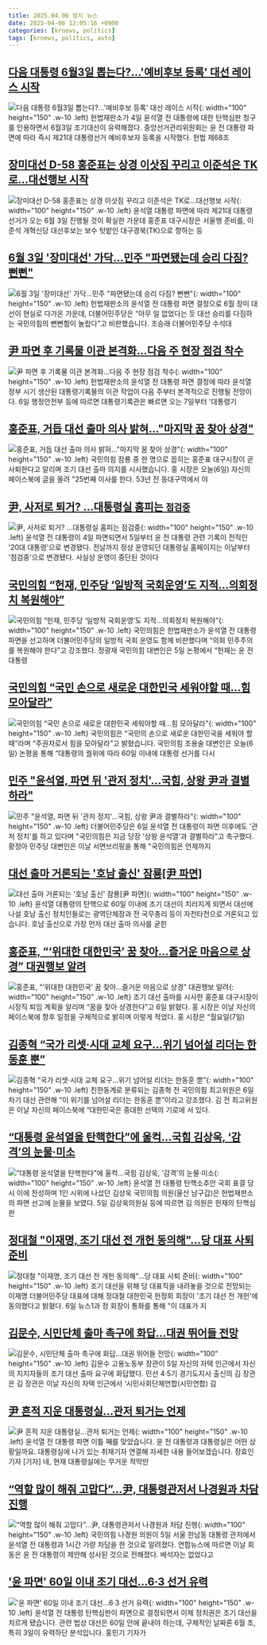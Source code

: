 ```yaml
---
title: 2025.04.06 정치 뉴스
date: 2025-04-06 12:05:16 +0900
categories: [krnews, politics]
tags: [krnews, politics, auto]
---
```

## [다음 대통령 6월3일 뽑는다?...'예비후보 등록' 대선 레이스 시작](https://n.news.naver.com/mnews/article/008/0005176245)

![다음 대통령 6월3일 뽑는다?...'예비후보 등록' 대선 레이스 시작](https://mimgnews.pstatic.net/image/origin/008/2025/04/05/5176245.jpg?type=nf220_150){: width="100" height="150" .w-10 .left}
헌법재판소가 4일 윤석열 전 대통령에 대한 탄핵심판 청구를 인용하면서 6월3일 조기대선이 유력해졌다. 중앙선거관리위원회는 윤 전 대통령 파면에 따라 즉시 제21대 대통령선거 예비후보자 등록을 시작했다. 헌법 제68조

## [장미대선 D-58 홍준표는 상경 이삿짐 꾸리고 이준석은 TK로…대선행보 시작](https://n.news.naver.com/mnews/article/421/0008175891)

![장미대선 D-58 홍준표는 상경 이삿짐 꾸리고 이준석은 TK로…대선행보 시작](https://mimgnews.pstatic.net/image/origin/421/2025/04/06/8175891.jpg?type=nf220_150){: width="100" height="150" .w-10 .left}
윤석열 대통령 파면에 따라 제21대 대통령 선거가 오는 6월 3일 진행될 것이 확실한 가운데 홍준표 대구시장은 서울행 준비를, 이준석 개혁신당 대선후보는 보수 텃밭인 대구경북(TK)으로 향하는 등

## [6월 3일 '장미대선' 가닥…민주 "파면됐는데 승리 다짐? 뻔뻔"](https://n.news.naver.com/mnews/article/057/0001880087)

![6월 3일 '장미대선' 가닥…민주 "파면됐는데 승리 다짐? 뻔뻔"](https://mimgnews.pstatic.net/image/origin/057/2025/04/05/1880087.jpg?type=nf220_150){: width="100" height="150" .w-10 .left}
헌법재판소의 윤석열 전 대통령 파면 결정으로 6월 장미 대선이 현실로 다가온 가운데, 더불어민주당은 “아무 일 없었다는 듯 대선 승리를 다짐하는 국민의힘의 뻔뻔함이 놀랍다”고 비판했습니다. 조승래 더불어민주당 수석대

## [尹 파면 후 기록물 이관 본격화…다음 주 현장 점검 착수](https://n.news.naver.com/mnews/article/015/0005115486)

![尹 파면 후 기록물 이관 본격화…다음 주 현장 점검 착수](https://mimgnews.pstatic.net/image/origin/015/2025/04/06/5115486.jpg?type=nf220_150){: width="100" height="150" .w-10 .left}
헌법재판소의 윤석열 전 대통령 파면 결정에 따라 윤석열 정부 시기 생산된 대통령기록물의 이관 작업이 다음 주부터 본격적으로 진행될 전망이다. 6일 행정안전부 등에 따르면 대통령기록관은 빠르면 오는 7일부터 '대통령기

## [홍준표, 거듭 대선 출마 의사 밝혀…"마지막 꿈 찾아 상경"](https://n.news.naver.com/mnews/article/437/0000436115)

![홍준표, 거듭 대선 출마 의사 밝혀…"마지막 꿈 찾아 상경"](https://mimgnews.pstatic.net/image/origin/437/2025/04/06/436115.jpg?type=nf220_150){: width="100" height="150" .w-10 .left}
국민의힘 잠룡 중 한 명으로 꼽히는 홍준표 대구시장이 곧 사퇴한다고 알리며 조기 대선 출마 의지를 시사했습니다. 홍 시장은 오늘(6일) 자신의 페이스북에 글을 올려 "25번째 이사를 한다. 53년 전 동대구역에서 야

## [尹, 사저로 퇴거? …대통령실 홈피는 `점검중`](https://n.news.naver.com/mnews/article/029/0002946081)

![尹, 사저로 퇴거? …대통령실 홈피는 `점검중`](https://mimgnews.pstatic.net/image/origin/029/2025/04/05/2946081.jpg?type=nf220_150){: width="100" height="150" .w-10 .left}
윤석열 전 대통령이 4일 파면되면서 5일부터 윤 전 대통령 관련 기록이 전직인 '20대 대통령'으로 변경됐다. 전날까지 정상 운영되던 대통령실 홈페이지는 이날부터 '점검중'으로 변경됐다. 사실상 운영이 중단된 것이다

## [국민의힘 “헌재, 민주당 ‘일방적 국회운영’도 지적…의회정치 복원해야”](https://n.news.naver.com/mnews/article/366/0001066969)

![국민의힘 “헌재, 민주당 ‘일방적 국회운영’도 지적…의회정치 복원해야”](https://mimgnews.pstatic.net/image/origin/366/2025/04/05/1066969.jpg?type=nf220_150){: width="100" height="150" .w-10 .left}
국민의힘은 헌법재판소가 윤석열 전 대통령 파면을 선고하며 더불어민주당의 일방적 국회 운영도 함께 비판했다며 “의회 민주주의를 복원해야 한다”고 강조했다. 정광재 국민의힘 대변인은 5일 논평에서 “헌재는 윤 전 대통령

## [국민의힘 “국민 손으로 새로운 대한민국 세워야할 때…힘 모아달라”](https://n.news.naver.com/mnews/article/056/0011925952)

![국민의힘 “국민 손으로 새로운 대한민국 세워야할 때…힘 모아달라”](https://mimgnews.pstatic.net/image/origin/056/2025/04/06/11925952.jpg?type=nf220_150){: width="100" height="150" .w-10 .left}
국민의힘은 “국민의 손으로 새로운 대한민국을 세워야 할 때”라며 “주권자로서 힘을 모아달라”고 밝혔습니다. 국민의힘 조용술 대변인은 오늘(6일) 논평을 통해 “대통령의 궐위에 따라 60일 이내에 대통령 선거를 다시

## [민주 "윤석열, 파면 뒤 '관저 정치'…국힘, 상왕 尹과 결별하라"](https://n.news.naver.com/mnews/article/421/0008175972)

![민주 "윤석열, 파면 뒤 '관저 정치'…국힘, 상왕 尹과 결별하라"](https://mimgnews.pstatic.net/image/origin/421/2025/04/06/8175972.jpg?type=nf220_150){: width="100" height="150" .w-10 .left}
더불어민주당은 6일 윤석열 전 대통령이 파면 이후에도 '관저 정치'를 하고 있다며 "국민의힘은 지금 당장 '상왕 윤석열'과 결별하라"고 촉구했다. 황정아 민주당 대변인은 이날 서면브리핑을 통해 "국민의힘은 언제까지

## [대선 출마 거론되는 '호남 출신' 잠룡[尹 파면]](https://n.news.naver.com/mnews/article/660/0000082801)

![대선 출마 거론되는 '호남 출신' 잠룡[尹 파면]](https://mimgnews.pstatic.net/image/origin/660/2025/04/05/82801.jpg?type=nf220_150){: width="100" height="150" .w-10 .left}
윤석열 대통령의 탄핵으로 60일 이내에 조기 대선이 치러지게 되면서 대선에 나설 호남 출신 정치인들로는 광역단체장과 전 국무총리 등이 자천타천으로 거론되고 있습니다. 호남 출신으로 가장 먼저 대선 출마 의사를 굳힌

## [홍준표, “‘위대한 대한민국’ 꿈 찾아…즐거운 마음으로 상경” 대권행보 알려](https://n.news.naver.com/mnews/article/021/0002701120)

![홍준표, “‘위대한 대한민국’ 꿈 찾아…즐거운 마음으로 상경” 대권행보 알려](https://mimgnews.pstatic.net/image/origin/021/2025/04/06/2701120.jpg?type=nf220_150){: width="100" height="150" .w-10 .left}
조기 대선 출마를 시사한 홍준표 대구시장이 시장직 퇴임 계획을 알리며 “꿈을 찾아 상경한다”고 6일 밝혔다. 홍 시장은 이날 자신의 페이스북에 향후 일정을 구체적으로 밝히며 이렇게 적었다. 홍 시장은 “월요일(7일)

## [김종혁 “국가 리셋·시대 교체 요구…위기 넘어설 리더는 한동훈 뿐”](https://n.news.naver.com/mnews/article/009/0005471411)

![김종혁 “국가 리셋·시대 교체 요구…위기 넘어설 리더는 한동훈 뿐”](https://mimgnews.pstatic.net/image/origin/009/2025/04/06/5471411.jpg?type=nf220_150){: width="100" height="150" .w-10 .left}
친한동계로 분류되는 김종혁 전 국민의힘 최고위원은 6일 차기 대선 관련해 “이 위기를 넘어설 리더는 한동훈 뿐”이라고 강조했다. 김 전 최고위원은 이날 자신의 페이스북에 “대한민국은 중대한 선택의 기로에 서 있다.

## [“대통령 윤석열을 탄핵한다”에 울컥…국힘 김상욱, ‘감격’의 눈물·미소](https://n.news.naver.com/mnews/article/009/0005471307)

![“대통령 윤석열을 탄핵한다”에 울컥…국힘 김상욱, ‘감격’의 눈물·미소](https://mimgnews.pstatic.net/image/origin/009/2025/04/05/5471307.jpg?type=nf220_150){: width="100" height="150" .w-10 .left}
윤석열 전 대통령 탄핵소추안 국회 표결 당시 이에 찬성하며 1인 시위에 나섰던 김상욱 국민의힘 의원(울산 남구갑)은 헌법재판소의 파면 선고에 눈물을 보였다. 5일 김상욱의원실 등에 따르면 김 의원은 헌재의 탄핵심판

## [정대철 "이재명, 조기 대선 전 개헌 동의해"…당 대표 사퇴 준비](https://n.news.naver.com/mnews/article/088/0000940245)

![정대철 "이재명, 조기 대선 전 개헌 동의해"…당 대표 사퇴 준비](https://mimgnews.pstatic.net/image/origin/088/2025/04/06/940245.jpg?type=nf220_150){: width="100" height="150" .w-10 .left}
조기 대선을 위해 당 대표직을 내려놓을 것으로 전망되는 이재명 더불어민주당 대표에 대해 정대철 대한민국 헌정회 회장이 '조기 대선 전 개헌'에 동의했다고 밝혔다. 6일 뉴스1과 정 회장이 통화를 통해 "이 대표가 지

## [김문수, 시민단체 출마 촉구에 화답...대권 뛰어들 전망](https://n.news.naver.com/mnews/article/666/0000069061)

![김문수, 시민단체 출마 촉구에 화답...대권 뛰어들 전망](https://mimgnews.pstatic.net/image/origin/666/2025/04/05/69061.jpg?type=nf220_150){: width="100" height="150" .w-10 .left}
김문수 고용노동부 장관이 5일 자신의 자택 인근에서 자신의 지지자들의 조기 대선 출마 요구에 화답했다. 민선 4·5기 경기도지사 출신의 김 장관은 김 장관은 이날 자신의 자택 인근에서 ‘시민사회단체연합(시민연합) 김

## [尹 흔적 지운 대통령실…관저 퇴거는 언제](https://n.news.naver.com/mnews/article/422/0000728185)

![尹 흔적 지운 대통령실…관저 퇴거는 언제](https://mimgnews.pstatic.net/image/origin/422/2025/04/05/728185.jpg?type=nf220_150){: width="100" height="150" .w-10 .left}
윤석열 전 대통령 파면 이틀 째를 맞았습니다. 윤 전 대통령과 대통령실은 어떤 상황일까요. 대통령실에 나가 있는 취재기자 연결해 자세한 내용 들어보겠습니다. 장효인 기자 [기자] 네, 현재 대통령실에는 무거운 적막만

## [“역할 많이 해줘 고맙다”…尹, 대통령관저서 나경원과 차담 진행](https://n.news.naver.com/mnews/article/009/0005471312)

![“역할 많이 해줘 고맙다”…尹, 대통령관저서 나경원과 차담 진행](https://mimgnews.pstatic.net/image/origin/009/2025/04/05/5471312.jpg?type=nf220_150){: width="100" height="150" .w-10 .left}
국민의힘 나경원 의원이 5일 서울 한남동 대통령 관저에서 윤석열 전 대통령과 1시간 가량 차담을 한 것으로 알려졌다. 연합뉴스에 따르면 이날 회동은 윤 전 대통령이 제안해 성사된 것으로 전해졌다. 배석자는 없었다고

## ['윤 파면' 60일 이내 조기 대선...6·3 선거 유력](https://n.news.naver.com/mnews/article/052/0002176092)

!['윤 파면' 60일 이내 조기 대선...6·3 선거 유력](https://mimgnews.pstatic.net/image/origin/052/2025/04/05/2176092.jpg?type=nf220_150){: width="100" height="150" .w-10 .left}
윤석열 전 대통령 탄핵심판이 파면으로 결정되면서 이제 정치권은 조기 대선을 치르게 됐습니다. 관련 법상 대선은 60일 안에 끝내야 하는데, 구체적인 날짜론 6월 초, 특히 3일이 유력하단 분석입니다. 홍민기 기자가

